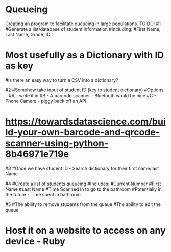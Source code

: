 # Queueing
Creating an program to facilitate queueing in large populations. 
TO DO: 
#1
#Generate a list/database of student information
#Including:
#First Name, Last Name, Grade, ID
# Most usefully as a Dictionary with ID as key

#Is there an easy way to turn a CSV into a dictionary?

#2
#Somehow take input of student ID (key to student dictionary)
#Options - 
#A - write it in
#B - A barcode scanner - Bluetooth would be nice
#C - Phone Camera - piggy back off an API
# https://towardsdatascience.com/build-your-own-barcode-and-qrcode-scanner-using-python-8b46971e719e


#3
#Once we have student ID - Search dictionary for their first name/last Name

#4
#Create a list of students queueing
#Includes:
#Current Number 
#First Name
#Last Name
#Time Scanned In to go to the bathroom
#Potentially in the future - Time spent in bathroom

#5
#The ability to remove students from the queue
#The ability to edit the queue
# Host it on a website to access on any device - Ruby
